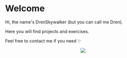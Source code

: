# Welcome

  Hi, the name's DrenSkywalker (but you can call me Dren).
  
  Here you will find projects and exercises.
  
  Feel free to contact me if you need ✨

<p align="center">
  <img src="https://panels-images.twitch.tv/panel-105891320-image-141c8118-2eb5-475a-a6e5-e86fff50b98d">
</p>


